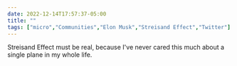 ---date: 2022-12-14T17:57:37-05:00title: ""tags: ["micro","Communities","Elon Musk","Streisand Effect","Twitter"]---Streisand Effect must be real, because I've never cared this much about a single plane in my whole life.